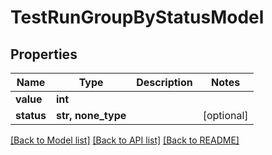 # TestRunGroupByStatusModel


## Properties
Name | Type | Description | Notes
------------ | ------------- | ------------- | -------------
**value** | **int** |  | 
**status** | **str, none_type** |  | [optional] 

[[Back to Model list]](../README.md#documentation-for-models) [[Back to API list]](../README.md#documentation-for-api-endpoints) [[Back to README]](../README.md)


